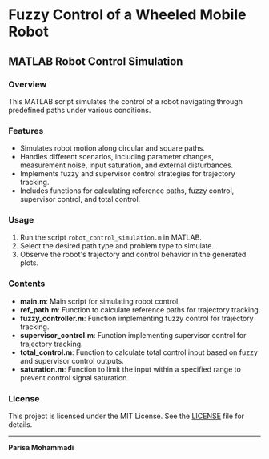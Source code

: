 # Fuzzy Control of a Wheeled Mobile Robot

## MATLAB Robot Control Simulation

### Overview

This MATLAB script simulates the control of a robot navigating through predefined paths under various conditions.

### Features

- Simulates robot motion along circular and square paths.
- Handles different scenarios, including parameter changes, measurement noise, input saturation, and external disturbances.
- Implements fuzzy and supervisor control strategies for trajectory tracking.
- Includes functions for calculating reference paths, fuzzy control, supervisor control, and total control.

### Usage

1. Run the script `robot_control_simulation.m` in MATLAB.
2. Select the desired path type and problem type to simulate.
3. Observe the robot's trajectory and control behavior in the generated plots.

### Contents

- **main.m**: Main script for simulating robot control.
- **ref_path.m**: Function to calculate reference paths for trajectory tracking.
- **fuzzy_controller.m**: Function implementing fuzzy control for trajectory tracking.
- **supervisor_control.m**: Function implementing supervisor control for trajectory tracking.
- **total_control.m**: Function to calculate total control input based on fuzzy and supervisor control outputs.
- **saturation.m**: Function to limit the input within a specified range to prevent control signal saturation.

### License

This project is licensed under the MIT License. See the [LICENSE](LICENSE) file for details.

---

**Parisa Mohammadi**

